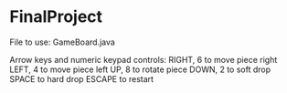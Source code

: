 # FinalProject

File to use:
GameBoard.java

Arrow keys and numeric keypad controls:
RIGHT, 6 to move piece right
LEFT, 4 to move piece left
UP, 8 to rotate piece
DOWN, 2 to soft drop
SPACE to hard drop
ESCAPE to restart
